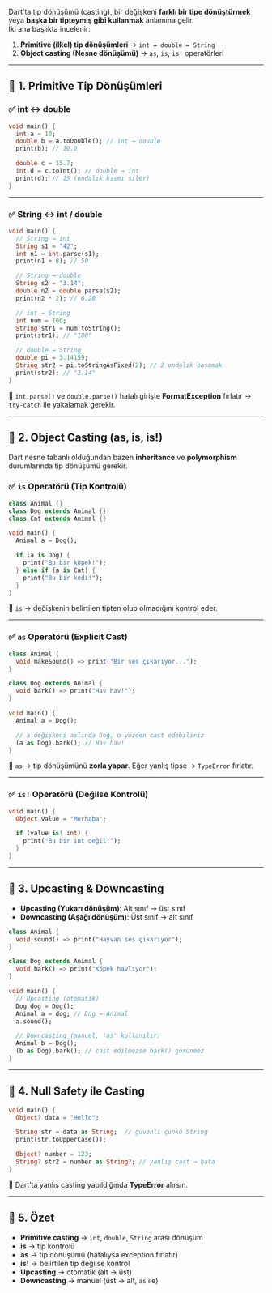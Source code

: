
Dart’ta tip dönüşümü (casting), bir değişkeni **farklı bir tipe dönüştürmek** veya **başka bir tipteymiş gibi kullanmak** anlamına gelir.  
İki ana başlıkta incelenir:

1. **Primitive (ilkel) tip dönüşümleri** → `int ↔ double ↔ String`
2. **Object casting (Nesne dönüşümü)** → `as`, `is`, `is!` operatörleri

---

## 🔹 1. Primitive Tip Dönüşümleri

### ✅ int ↔ double

```dart
void main() {
  int a = 10;
  double b = a.toDouble(); // int → double
  print(b); // 10.0

  double c = 15.7;
  int d = c.toInt(); // double → int
  print(d); // 15 (ondalık kısmı siler)
}
```

---

### ✅ String ↔ int / double

```dart
void main() {
  // String → int
  String s1 = "42";
  int n1 = int.parse(s1);
  print(n1 + 8); // 50

  // String → double
  String s2 = "3.14";
  double n2 = double.parse(s2);
  print(n2 * 2); // 6.28

  // int → String
  int num = 100;
  String str1 = num.toString();
  print(str1); // "100"

  // double → String
  double pi = 3.14159;
  String str2 = pi.toStringAsFixed(2); // 2 ondalık basamak
  print(str2); // "3.14"
}
```

📌 `int.parse()` ve `double.parse()` hatalı girişte **FormatException** fırlatır → `try-catch` ile yakalamak gerekir.

---

## 🔹 2. Object Casting (as, is, is!)

Dart nesne tabanlı olduğundan bazen **inheritance** ve **polymorphism** durumlarında tip dönüşümü gerekir.

### ✅ `is` Operatörü (Tip Kontrolü)

```dart
class Animal {}
class Dog extends Animal {}
class Cat extends Animal {}

void main() {
  Animal a = Dog();

  if (a is Dog) {
    print("Bu bir köpek!");
  } else if (a is Cat) {
    print("Bu bir kedi!");
  }
}
```

📌 `is` → değişkenin belirtilen tipten olup olmadığını kontrol eder.

---

### ✅ `as` Operatörü (Explicit Cast)

```dart
class Animal {
  void makeSound() => print("Bir ses çıkarıyor...");
}

class Dog extends Animal {
  void bark() => print("Hav hav!");
}

void main() {
  Animal a = Dog();

  // a değişkeni aslında Dog, o yüzden cast edebiliriz
  (a as Dog).bark(); // Hav hav!
}
```

📌 `as` → tip dönüşümünü **zorla yapar**. Eğer yanlış tipse → `TypeError` fırlatır.

---

### ✅ `is!` Operatörü (Değilse Kontrolü)

```dart
void main() {
  Object value = "Merhaba";

  if (value is! int) {
    print("Bu bir int değil!");
  }
}
```

---

## 🔹 3. Upcasting & Downcasting

- **Upcasting (Yukarı dönüşüm)**: Alt sınıf → üst sınıf
- **Downcasting (Aşağı dönüşüm)**: Üst sınıf → alt sınıf

```dart
class Animal {
  void sound() => print("Hayvan ses çıkarıyor");
}

class Dog extends Animal {
  void bark() => print("Köpek havlıyor");
}

void main() {
  // Upcasting (otomatik)
  Dog dog = Dog();
  Animal a = dog; // Dog → Animal
  a.sound();

  // Downcasting (manuel, 'as' kullanılır)
  Animal b = Dog();
  (b as Dog).bark(); // cast edilmezse bark() görünmez
}
```

---

## 🔹 4. Null Safety ile Casting

```dart
void main() {
  Object? data = "Hello";

  String str = data as String;  // güvenli çünkü String
  print(str.toUpperCase());

  Object? number = 123;
  String? str2 = number as String?; // yanlış cast → hata
}
```

📌 Dart’ta yanlış casting yapıldığında **TypeError** alırsın.

---

## 🔹 5. Özet

- **Primitive casting** → `int`, `double`, `String` arası dönüşüm
- **is** → tip kontrolü
- **as** → tip dönüşümü (hatalıysa exception fırlatır)
- **is!** → belirtilen tip değilse kontrol
- **Upcasting** → otomatik (alt → üst)
- **Downcasting** → manuel (üst → alt, `as` ile)
